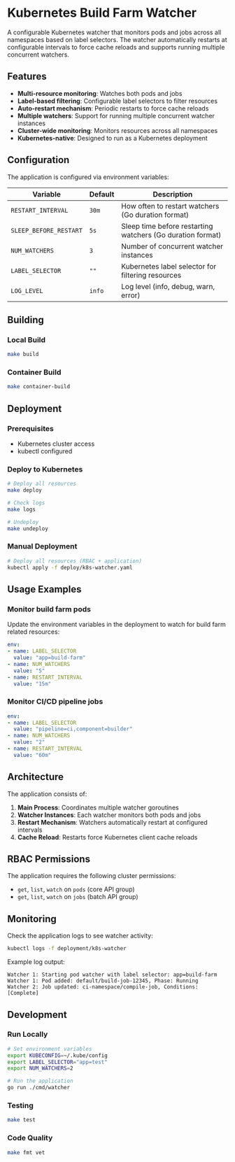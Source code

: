 # Kubernetes Build Farm Watcher

A configurable Kubernetes watcher that monitors pods and jobs across all namespaces based on label selectors. The watcher automatically restarts at configurable intervals to force cache reloads and supports running multiple concurrent watchers.

## Features

- **Multi-resource monitoring**: Watches both pods and jobs
- **Label-based filtering**: Configurable label selectors to filter resources
- **Auto-restart mechanism**: Periodic restarts to force cache reloads
- **Multiple watchers**: Support for running multiple concurrent watcher instances
- **Cluster-wide monitoring**: Monitors resources across all namespaces
- **Kubernetes-native**: Designed to run as a Kubernetes deployment

## Configuration

The application is configured via environment variables:

| Variable | Default | Description |
|----------|---------|-------------|
| `RESTART_INTERVAL` | `30m` | How often to restart watchers (Go duration format) |
| `SLEEP_BEFORE_RESTART` | `5s` | Sleep time before restarting watchers (Go duration format) |
| `NUM_WATCHERS` | `3` | Number of concurrent watcher instances |
| `LABEL_SELECTOR` | `""` | Kubernetes label selector for filtering resources |
| `LOG_LEVEL` | `info` | Log level (info, debug, warn, error) |

## Building

### Local Build
```bash
make build
```

### Container Build
```bash
make container-build
```

## Deployment

### Prerequisites
- Kubernetes cluster access
- kubectl configured

### Deploy to Kubernetes
```bash
# Deploy all resources
make deploy

# Check logs
make logs

# Undeploy
make undeploy
```

### Manual Deployment
```bash
# Deploy all resources (RBAC + application)
kubectl apply -f deploy/k8s-watcher.yaml
```

## Usage Examples

### Monitor build farm pods
Update the environment variables in the deployment to watch for build farm related resources:
```yaml
env:
- name: LABEL_SELECTOR
  value: "app=build-farm"
- name: NUM_WATCHERS
  value: "5"
- name: RESTART_INTERVAL
  value: "15m"
```

### Monitor CI/CD pipeline jobs
```yaml
env:
- name: LABEL_SELECTOR
  value: "pipeline=ci,component=builder"
- name: NUM_WATCHERS
  value: "2"
- name: RESTART_INTERVAL
  value: "60m"
```

## Architecture

The application consists of:

1. **Main Process**: Coordinates multiple watcher goroutines
2. **Watcher Instances**: Each watcher monitors both pods and jobs
3. **Restart Mechanism**: Watchers automatically restart at configured intervals
4. **Cache Reload**: Restarts force Kubernetes client cache reloads

## RBAC Permissions

The application requires the following cluster permissions:
- `get`, `list`, `watch` on `pods` (core API group)
- `get`, `list`, `watch` on `jobs` (batch API group)

## Monitoring

Check the application logs to see watcher activity:
```bash
kubectl logs -f deployment/k8s-watcher
```

Example log output:
```
Watcher 1: Starting pod watcher with label selector: app=build-farm
Watcher 1: Pod added: default/build-job-12345, Phase: Running
Watcher 2: Job updated: ci-namespace/compile-job, Conditions: [Complete]
```

## Development

### Run Locally
```bash
# Set environment variables
export KUBECONFIG=~/.kube/config
export LABEL_SELECTOR="app=test"
export NUM_WATCHERS=2

# Run the application
go run ./cmd/watcher
```

### Testing
```bash
make test
```

### Code Quality
```bash
make fmt vet
```